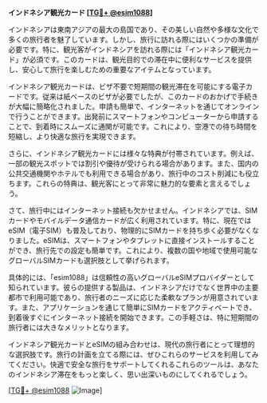 **インドネシア観光カード [[TG💪+ @esim1088](https://t.me/s/esim1088)]**

インドネシアは東南アジアの最大の島国であり、その美しい自然や多様な文化で多くの旅行者を魅了しています。しかし、旅行に訪れる際にはいくつかの準備が必要です。特に、観光客がインドネシアを訪れる際には「インドネシア観光カード」が必須です。このカードは、観光目的での滞在中に便利なサービスを提供し、安心して旅行を楽しむための重要なアイテムとなっています。

インドネシア観光カードは、ビザ不要で短期間の観光滞在を可能にする電子カードです。従来は紙ベースのビザが必要でしたが、このカードのおかげで手続きが大幅に簡略化されました。申請も簡単で、インターネットを通じてオンラインで行うことができます。出発前にスマートフォンやコンピューターから申請することで、到着時にスムーズに通関が可能です。これにより、空港での待ち時間を短縮し、より快適な旅行を実現できます。

さらに、インドネシア観光カードには様々な特典が付帯されています。例えば、一部の観光スポットでは割引や優待が受けられる場合があります。また、国内の公共交通機関やホテルでも利用できる場合があり、旅行中のコスト削減にも役立ちます。これらの特典は、観光客にとって非常に魅力的な要素と言えるでしょう。

さて、旅行中にはインターネット接続も欠かせません。インドネシアでは、SIMカードやモバイルデータ通信カードが広く利用されています。特に、現在ではeSIM（電子SIM）も普及しており、物理的にSIMカードを持ち歩く必要がなくなりました。eSIMは、スマートフォンやタブレットに直接インストールすることができ、旅行先での設定も簡単です。これにより、複数の国や地域で使用可能なグローバルSIMカードも選択肢として挙げられます。

具体的には、「esim1088」は信頼性の高いグローバルeSIMプロバイダーとして知られています。彼らの提供する製品は、インドネシアだけでなく世界中の主要都市で利用可能であり、旅行者のニーズに応じた柔軟なプランが用意されています。また、アプリケーションを通じて簡単にSIMカードをアクティベートでき、到着後すぐにインターネット接続を開始できます。この手軽さは、特に短期間の旅行者には大きなメリットとなります。

インドネシア観光カードとeSIMの組み合わせは、現代の旅行者にとって理想的な選択肢です。旅行の計画を立てる際には、ぜひこれらのサービスを利用してみてください。快適で安全な旅行をサポートしてくれるこれらのツールは、あなたのインドネシア滞在をもっと楽しく、思い出深いものにしてくれるでしょう。

[[TG💪+ @esim1088](https://t.me/s/esim1088) ![Image](https://i.postimg.cc/Y0z9fWf4/image.png)]